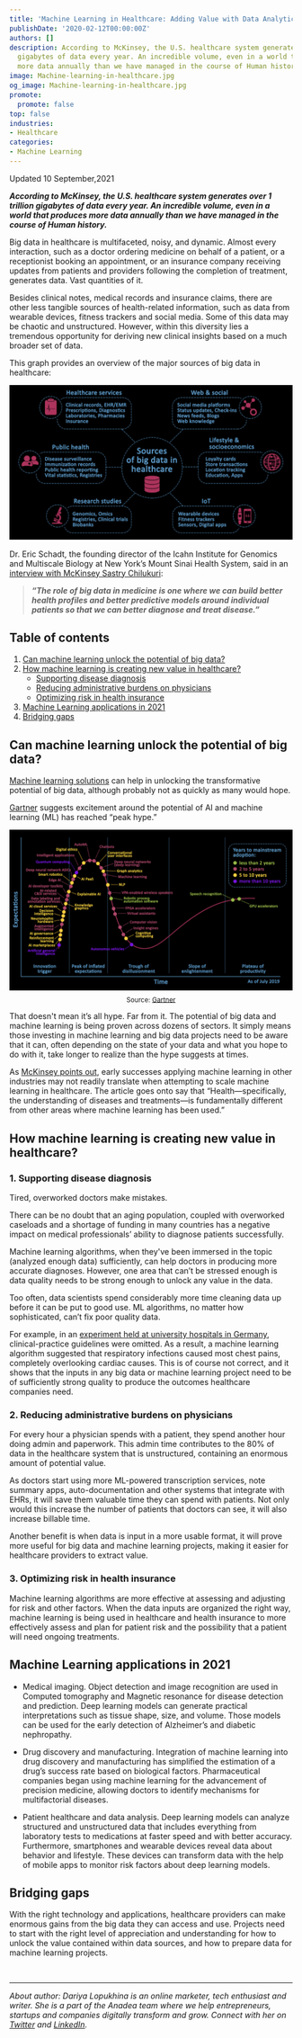 ```yaml
---
title: 'Machine Learning in Healthcare: Adding Value with Data Analytics'
publishDate: '2020-02-12T00:00:00Z'
authors: []
description: According to McKinsey, the U.S. healthcare system generates over 1 trillion
  gigabytes of data every year. An incredible volume, even in a world that produces
  more data annually than we have managed in the course of Human history.
image: Machine-learning-in-healthcare.jpg
og_image: Machine-learning-in-healthcare.jpg
promote:
  promote: false
top: false
industries:
- Healthcare
categories:
- Machine Learning
---
```

<script type="application/ld+json">
{
 "@context": "https://schema.org",
 "@type": "Article",
 "author": "Anadea",
 "name": "How Machine Learning and Big Data Add Value to Healthcare"
}
</script>

Updated 10 September,2021

***According to McKinsey, the U.S. healthcare system generates over 1 trillion gigabytes of data every year. An incredible volume, even in a world that produces more data annually than we have managed in the course of Human history.***

Big data in healthcare is multifaceted, noisy, and dynamic. Almost every interaction, such as a doctor ordering medicine on behalf of a patient, or a receptionist booking an appointment, or an insurance company receiving updates from patients and providers following the completion of treatment, generates data. Vast quantities of it.

Besides clinical notes, medical records and insurance claims, there are other less tangible sources of health-related information, such as data from wearable devices, fitness trackers and social media. Some of this data may be chaotic and unstructured. However, within this diversity lies a tremendous opportunity for deriving new clinical insights based on a much broader set of data.

This graph provides an overview of the major sources of big data in healthcare:

![Sources of big data in healthcare](Sources-of-big-data-in-healthcare.jpg)

Dr. Eric Schadt, the founding director of the Icahn Institute for Genomics and Multiscale Biology at New York’s Mount Sinai Health System, said in an <a href="https://www.mckinsey.com/industries/life-sciences/our-insights/the-role-of-big-data-in-medicine" target="_blank">interview with McKinsey Sastry Chilukuri</a>:

> ***“The role of big data in medicine is one where we can build better health profiles and better predictive models around individual patients so that we can better diagnose and treat disease.”***
 
<h2>Table of contents</h2>
<ol>
 <li><a href="#machine-learning">Can machine learning unlock the potential of big data?</a>
 <li><a href="#machine-learning-in-healthcare"> How machine learning is creating new value in healthcare?</a>
 <ul>
  <li><a href="#disease-diagnosis">Supporting disease diagnosis</a></li>
  <li><a href="#reducing-burdens">Reducing administrative burdens on physicians</a></li>
  <li><a href="#optimizing-risk">Optimizing risk in health insurance</a></li>
 </ul>
 <li><a href="#ML-in-2021">Machine Learning applications in 2021</a>
 <li><a href="#conclusion">Bridging gaps</a>
 </li>
</ol>
 
 <a name="machine-learning"></a>
## Can machine learning unlock the potential of big data? 

<a href="https://anadea.info/solutions/machine-learning-software-development" target="_blank">Machine learning solutions</a> can help in unlocking the transformative potential of big data, although probably not as quickly as many would hope. 

<a href="https://www.gartner.com/smarterwithgartner/top-trends-on-the-gartner-hype-cycle-for-artificial-intelligence-2019" target="_blank">Gartner</a> suggests excitement around the potential of AI and machine learning (ML) has reached “peak hype.” 

<center><img src="Hype-cycle-for-ML-2019.jpg" alt="Artificial intelligence trends"></center>
<center><sub>Source: <a href="https://www.gartner.com/smarterwithgartner/top-trends-on-the-gartner-hype-cycle-for-artificial-intelligence-2019" rel="nofollow" target="_blank">Gartner</a></sub></center>

That doesn't mean it’s all hype. Far from it. The potential of big data and machine learning is being proven across dozens of sectors. It simply means those investing in machine learning and big data projects need to be aware that it can, often depending on the state of your data and what you hope to do with it, take longer to realize than the hype suggests at times. 

As <a href="https://www.mckinsey.com/industries/life-sciences/our-insights/machine-learning-and-therapeutics-2-0-avoiding-hype-realizing-potential" target="_blank">McKinsey points out</a>, early successes applying machine learning in other industries may not readily translate when attempting to scale machine learning in healthcare. The article goes onto say that “Health—specifically, the understanding of diseases and treatments—is fundamentally different from other areas where machine learning has been used.” 

<a name="machine-learning-in-healthcare"></a>
## How machine learning is creating new value in healthcare? 
<a name="disease-diagnosis"></a>
### 1. Supporting disease diagnosis 

Tired, overworked doctors make mistakes. 

There can be no doubt that an aging population, coupled with overworked caseloads and a shortage of funding in many countries has a negative impact on medical professionals’ ability to diagnose patients successfully. 

Machine learning algorithms, when they've been immersed in the topic (analyzed enough data) sufficiently, can help doctors in producing more accurate diagnoses. However, one area that can’t be stressed enough is data quality needs to be strong enough to unlock any value in the data. 

Too often, data scientists spend considerably more time cleaning data up before it can be put to good use. ML algorithms, no matter how sophisticated, can’t fix poor quality data. 

For example, in an <a href="https://www.spiegel.de/international/world/playing-doctor-with-watson-medical-applications-expose-current-limits-of-ai-a-1221543.html" target="_blank">experiment held at university hospitals in Germany</a>, clinical-practice guidelines were omitted. As a result, a machine learning algorithm suggested that respiratory infections caused most chest pains, completely overlooking cardiac causes. This is of course not correct, and it shows that the inputs in any big data or machine learning project need to be of sufficiently strong quality to produce the outcomes healthcare companies need. 

<a name="reducing-burdens"></a>
### 2. Reducing administrative burdens on physicians

For every hour a physician spends with a patient, they spend another hour doing admin and paperwork. This admin time contributes to the 80% of data in the healthcare system that is unstructured, containing an enormous amount of potential value. 

As doctors start using more ML-powered transcription services, note summary apps, auto-documentation and other systems that integrate with EHRs, it will save them valuable time they can spend with patients. Not only would this increase the number of patients that doctors can see, it will also increase billable time. 

Another benefit is when data is input in a more usable format, it will prove more useful for big data and machine learning projects, making it easier for healthcare providers to extract value. 
<a name="optimizing-risk"></a>
### 3. Optimizing risk in health insurance 

Machine learning algorithms are more effective at assessing and adjusting for risk and other factors. When the data inputs are organized the right way, machine learning is being used in healthcare and health insurance to more effectively assess and plan for patient risk and the possibility that a patient will need ongoing treatments.

<a name="ML-in-2021"></a>
## Machine Learning applications in 2021

* Medical imaging. Object detection and image recognition are used in Computed tomography and Magnetic resonance for disease detection and prediction. Deep learning models can generate practical interpretations such as tissue shape, size, and volume. Those models can be used for the early detection of Alzheimer’s and diabetic nephropathy.

* Drug discovery and manufacturing. Integration of machine learning into drug discovery and manufacturing has simplified the estimation of a drug’s success rate based on biological factors. Pharmaceutical companies began using machine learning for the advancement of precision medicine, allowing doctors to identify mechanisms for multifactorial diseases.

* Patient healthcare and data analysis. Deep learning models can analyze structured and unstructured data that includes everything from laboratory tests to medications at faster speed and with better accuracy. Furthermore, smartphones and wearable devices reveal data about behavior and lifestyle. These devices can transform data with the help of mobile apps to monitor risk factors about deep learning models. 

<a name="conclusion"></a>
## Bridging gaps

With the right technology and applications, healthcare providers can make enormous gains from the big data they can access and use. Projects need to start with the right level of appreciation and understanding for how to unlock the value contained within data sources, and how to prepare data for machine learning projects.


<br />

---
*About author: Dariya Lopukhina is an online marketer, tech enthusiast and writer. She is a part of the Anadea team where we help entrepreneurs, startups and companies digitally transform and grow. Connect with her on <a href="https://twitter.com/DariyaLopukhina" rel="nofollow" target="_blank">Twitter</a> and <a href="https://www.linkedin.com/in/dariyalopukhina/" rel="nofollow" target="_blank">LinkedIn</a>.*